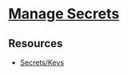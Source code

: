 # [Manage Secrets](https://www.lordcodes.com/articles/managing-secrets-within-an-ios-app)

## Resources

- [Secrets/Keys](https://medium.com/@eelia/introduction-to-cocoapods-keys-840493b98ef1)







